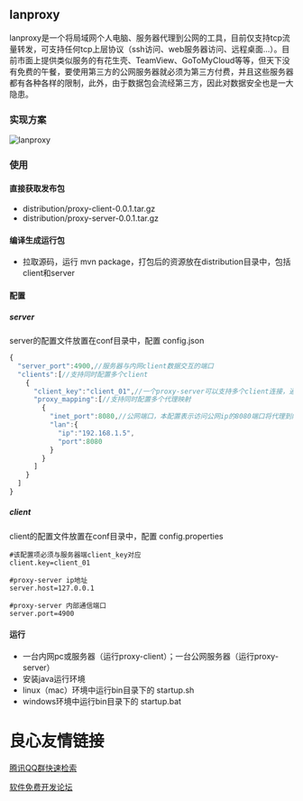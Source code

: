 ## lanproxy
lanproxy是一个将局域网个人电脑、服务器代理到公网的工具，目前仅支持tcp流量转发，可支持任何tcp上层协议（ssh访问、web服务器访问、远程桌面...）。目前市面上提供类似服务的有花生壳、TeamView、GoToMyCloud等等，但天下没有免费的午餐，要使用第三方的公网服务器就必须为第三方付费，并且这些服务器都有各种各样的限制，此外，由于数据包会流经第三方，因此对数据安全也是一大隐患。

### 实现方案
![lanproxy](lanproxy.png)
### 使用
#### 直接获取发布包
- distribution/proxy-client-0.0.1.tar.gz
- distribution/proxy-server-0.0.1.tar.gz

#### 编译生成运行包
- 拉取源码，运行 mvn package，打包后的资源放在distribution目录中，包括client和server

#### 配置
##### server
server的配置文件放置在conf目录中，配置 config.json
```js
{
  "server_port":4900,//服务器与内网client数据交互的端口
  "clients":[//支持同时配置多个client
    {
      "client_key":"client_01",//一个proxy-server可以支持多个client连接，通过client_key区分
      "proxy_mapping":[//支持同时配置多个代理映射
        {
          "inet_port":8080,//公网端口，本配置表示访问公网ip的8080端口将代理到内网192.168.1.5的8080端口
          "lan":{
            "ip":"192.168.1.5",
            "port":8080
          }
        }
      ]
    }
  ]
}
```

##### client
client的配置文件放置在conf目录中，配置 config.properties
```
#该配置项必须与服务器端client_key对应
client.key=client_01

#proxy-server ip地址
server.host=127.0.0.1

#proxy-server 内部通信端口
server.port=4900
```

#### 运行
- 一台内网pc或服务器（运行proxy-client）；一台公网服务器（运行proxy-server）
- 安装java运行环境
- linux（mac）环境中运行bin目录下的 startup.sh
- windows环境中运行bin目录下的 startup.bat


 # 良心友情链接

[腾讯QQ群快速检索](http://u.720life.cn/s/8cf73f7c)

[软件免费开发论坛](http://u.720life.cn/s/bbb01dc0)